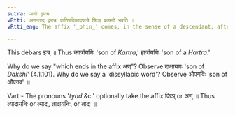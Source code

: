 ```yaml
---
sutra: अणो द्वयचः
vRtti: अणन्ताद् द्व्यचः प्रातिपदिकादपत्ये फिञ् प्रत्ययो भवति ॥
vRtti_eng: The affix '_phin_' comes, in the sense of a descendant, after a dissyllabic word ending in the affix 'अण्'.

---
```

This debars इञ् ॥ Thus कार्त्रायणिः 'son of _Kartra_,' हार्त्रायणिः 'son of a _Hartra_.'

Why do we say "which ends in the affix अण्"? Observe दाक्षायणः 'son of _Dakshi_' (4.1.101). Why do we say a 'dissyllabic word'? Observe औपगविः 'son of औपगव' ॥

Vart:- The pronouns '_tyad_ &c.' optionally take the affix फिञ् or अण् ॥ Thus त्यादायनिः or त्यादः, तादायनिः, or तादः ॥
